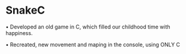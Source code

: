 # SnakeC

• Developed an old game in C, which filled our childhood time with happiness.

• Recreated, new movement and maping in the console, using ONLY C
